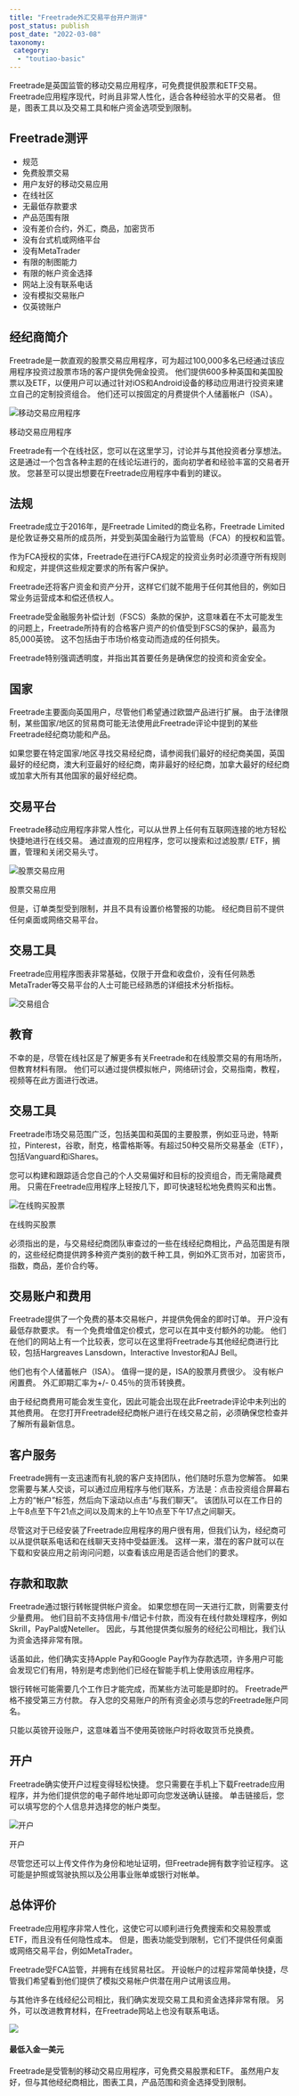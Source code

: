 ```yaml
---
title: "Freetrade外汇交易平台开户测评"
post_status: publish
post_date: "2022-03-08"
taxonomy:
 category: 
  - "toutiao-basic"
---
```


Freetrade是英国监管的移动交易应用程序，可免费提供股票和ETF交易。 Freetrade应用程序现代，时尚且非常人性化，适合各种经验水平的交易者。 但是，图表工具以及交易工具和帐户资金选项受到限制。

## Freetrade测评
- 规范
- 免费股票交易
- 用户友好的移动交易应用
- 在线社区
- 无最低存款要求
- 产品范围有限
- 没有差价合约，外汇，商品，加密货币
- 没有台式机或网络平台
- 没有MetaTrader
- 有限的制图能力
- 有限的帐户资金选择
- 网站上没有联系电话
- 没有模拟交易账户
- 仅英镑账户


## 经纪商简介

Freetrade是一款直观的股票交易应用程序，可为超过100,000多名已经通过该应用程序投资过股票市场的客户提供免佣金投资。 他们提供600多种英国和美国股票以及ETF，以便用户可以通过针对iOS和Android设备的移动应用进行投资来建立自己的定制投资组合。 他们还可以按固定的月费提供个人储蓄帐户（ISA）。

![移动交易应用程序](https://cdn.fendou.la/funstoutiao/2020/11/Freetrade-Review-Mobile-Trading-App.png "移动交易应用程序")

移动交易应用程序

Freetrade有一个在线社区，您可以在这里学习，讨论并与其他投资者分享想法。 这是通过一个包含各种主题的在线论坛进行的，面向初学者和经验丰富的交易者开放。 您甚至可以提出想要在Freetrade应用程序中看到的建议。

## 法规

Freetrade成立于2016年，是Freetrade Limited的商业名称，Freetrade Limited是伦敦证券交易所的成员所，并受到英国金融行为监管局（FCA）的授权和监管。

作为FCA授权的实体，Freetrade在进行FCA规定的投资业务时必须遵守所有规则和规定，并提供这些规定要求的所有客户保护。

Freetrade还将客户资金和资产分开，这样它们就不能用于任何其他目的，例如日常业务运营成本和偿还债权人。

Freetrade受金融服务补偿计划（FSCS）条款的保护，这意味着在不太可能发生的问题上，Freetrade所持有的合格客户资产的价值受到FSCS的保护，最高为85,000英镑。 这不包括由于市场价格变动而造成的任何损失。

Freetrade特别强调透明度，并指出其首要任务是确保您的投资和资金安全。

## 国家

Freetrade主要面向英国用户，尽管他们希望通过欧盟产品进行扩展。 由于法律限制，某些国家/地区的贸易商可能无法使用此Freetrade评论中提到的某些Freetrade经纪商功能和产品。

如果您要在特定国家/地区寻找交易经纪商，请参阅我们最好的经纪商美国，英国最好的经纪商，澳大利亚最好的经纪商，南非最好的经纪商，加拿大最好的经纪商或加拿大所有其他国家的最好经纪商。

## 交易平台

Freetrade移动应用程序非常人性化，可以从世界上任何有互联网连接的地方轻松快捷地进行在线交易。 通过直观的应用程序，您可以搜索和过滤股票/ ETF，搁置，管理和关闭交易头寸。

![股票交易应用](https://cdn.fendou.la/funstoutiao/2020/11/Freetrade-Review-Stock-Trading-App.png "股票交易应用")

股票交易应用

但是，订单类型受到限制，并且不具有设置价格警报的功能。 经纪商目前不提供任何桌面或网络交易平台。

## 交易工具

Freetrade应用程序图表非常基础，仅限于开盘和收盘价，没有任何熟悉MetaTrader等交易平台的人士可能已经熟悉的详细技术分析指标。

![交易组合](https://cdn.fendou.la/funstoutiao/2020/11/Freetrade-Review-Trading-Portfolio.png)

## 教育

不幸的是，尽管在线社区是了解更多有关Freetrade和在线股票交易的有用场所，但教育材料有限。 他们可以通过提供模拟帐户，网络研讨会，交易指南，教程，视频等在此方面进行改进。

## 交易工具

Freetrade市场交易范围广泛，包括美国和英国的主要股票，例如亚马逊，特斯拉，Pinterest，谷歌，耐克，格雷格斯等。有超过50种交易所交易基金（ETF），包括Vanguard和iShares。

您可以构建和跟踪适合您自己的个人交易偏好和目标的投资组合，而无需隐藏费用。 只需在Freetrade应用程序上轻按几下，即可快速轻松地免费购买和出售。

![在线购买股票](https://cdn.fendou.la/funstoutiao/2020/11/Freetrade-Review-Buying-Shares-Online-496x1024.png "在线购买股票")

在线购买股票

必须指出的是，与交易经纪商团队审查过的一些在线经纪商相比，产品范围是有限的，这些经纪商提供跨多种资产类别的数千种工具，例如外汇货币对，加密货币，指数，商品，差价合约等。

## 交易账户和费用

Freetrade提供了一个免费的基本交易帐户，并提供免佣金的即时订单。 开户没有最低存款要求。 有一个免费增值定价模式，您可以在其中支付额外的功能。 他们在他们的网站上有一个比较表，您可以在这里将Freetrade与其他经纪商进行比较，包括Hargreaves Lansdown，Interactive Investor和AJ Bell。

他们也有个人储蓄帐户（ISA）。 值得一提的是，ISA的股票月费很少。 没有帐户闲置费。 外汇即期汇率为+/- 0.45％的货币转换费。

由于经纪商费用可能会发生变化，因此可能会出现在此Freetrade评论中未列出的其他费用。 在您打开Freetrade经纪商帐户进行在线交易之前，必须确保您检查并了解所有最新信息。

## 客户服务

Freetrade拥有一支迅速而有礼貌的客户支持团队，他们随时乐意为您解答。 如果您需要与某人交谈，可以通过应用程序与他们联系，方法是：点击投资组合屏幕右上方的“帐户”标签，然后向下滚动以点击“与我们聊天”。 该团队可以在工作日的上午8点至下午21点之间以及周末的上午10点至下午17点之间聊天。

尽管这对于已经安装了Freetrade应用程序的用户很有用，但我们认为，经纪商可以从提供联系电话和在线聊天支持中受益匪浅。 这样一来，潜在的客户就可以在下载和安装应用之前询问问题，以查看该应用是否适合他们的要求。

## 存款和取款

Freetrade通过银行转帐提供帐户资金。 如果您想在同一天进行汇款，则需要支付少量费用。 他们目前不支持信用卡/借记卡付款，而没有在线付款处理程序，例如Skrill，PayPal或Neteller。 因此，与其他提供类似服务的经纪公司相比，我们认为资金选择非常有限。

话虽如此，他们确实支持Apple Pay和Google Pay作为存款选项，许多用户可能会发现它们有用，特别是考虑到他们已经在智能手机上使用该应用程序。

银行转帐可能需要几个工作日才能完成，而某些方法可能是即时的。 Freetrade严格不接受第三方付款。 存入您的交易账户的所有资金必须与您的Freetrade账户同名。

只能以英镑开设账户，这意味着当不使用英镑账户时将收取货币兑换费。

## 开户

Freetrade确实使开户过程变得轻松快捷。 您只需要在手机上下载Freetrade应用程序，并为他们提供您的电子邮件地址即可向您发送确认链接。 单击链接后，您可以填写您的个​​人信息并选择您的帐户类型。

![开户](https://cdn.fendou.la/funstoutiao/2020/11/Freetrade-Review-Account-Opening.png "开户")

开户

尽管您还可以上传文件作为身份和地址证明，但Freetrade拥有数字验证程序。 这可能是护照或驾驶执照以及公用事业账单或银行对帐单。

## 总体评价

Freetrade应用程序非常人性化，这使它可以顺利进行免费搜索和交易股票或ETF，而且没有任何隐性成本。 但是，图表功能受到限制，它们不提供任何桌面或网络交易平台，例如MetaTrader。

Freetrade受FCA监管，并拥有在线贸易社区。 开设帐户的过程非常简单快捷，尽管我们希望看到他们提供了模拟交易帐户供潜在用户试用该应用。

与其他许多在线经纪公司相比，我们确实发现交易工具和资金选择非常有限。 另外，可以改进教育材料，在Freetrade网站上也没有联系电话。

![](https://cdn.fendou.la/funstoutiao/2020/11/Freetrade-Logo.png)

#### 最低入金一美元

Freetrade是受管制的移动交易应用程序，可免费交易股票和ETF。 虽然用户友好，但与其他经纪商相比，图表工具，产品范围和资金选择受到限制。
